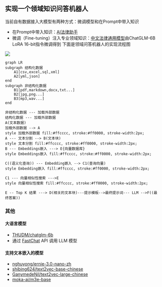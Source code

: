 ## 实现一个领域知识问答机器人
当前自有数据接入大模型有两种方式：微调模型和在Prompt中带入知识
- 在Prompt中带入知识：[AI法律助手](https://github.com/lvwzhen/law-cn-ai)
- 微调（Fine-tuning）注入专业领域知识：[中文法律通用模型](https://github.com/LiuHC0428/LAW-GPT)由ChatGLM-6B LoRA 16-bit指令微调得到
下面是领域问答机器人的实现流程图

![](https://mermaid.ink/img/pako:eNqlVE1v00AQ_Sur5WJLm4iktyBVStpwIb0AJ2IOrneduLXXJnaaRFGkSrQ0Ra0aVAgSJIVWreiBEsSHBP0Qf6ZeJ_-CtTcJrZIDhT15Zp7fezuj2TrUbExgChZKqlMEufsKdcuLIgjOdtnemr_VZq8-s-1PCgX8pBN5zV1BpKoRE7lPTFS1zMfDUjJfs0y05NqUZwjFV7gG3b2pdJlE3sE6stTSMrYrFGFbqyKv6sXj8SFrJplfcgrIoYUruZm85cygiroicpGWQidFQCwWA_7z9_2LC_-wPXh6PNL-W1xaYu0N1vkoYlmhkyD-7yxI87t6NZNMIQG6YZqpW7qu8YOA65XsZRLGt_kZxbGKgb1iKulU73DRyI4Q9pvP_M0vkUZm6MXvvpZHctdANxbKREJZa5FgbNCC63_f8tePwuQsyNb91ovBxo64hH-62xhpTuBvrKvQOUnq904uf26GI3h31O8dyPJ1M2Mvs2AuIQmMcCRPGPkPHwkx-og4ePvj8vycrX5grU7w7SDqQxaMJzsV8w-aWU4MHtoOuCdWrCMaPi9xbn_9a_Bm7c-ceYXttILDU3a8z7q_OI51VoOzpkj2e9uh-1xuIezTXUkSxeDkJdtvyrxPEEGLlCzVwHzF6-HyKNArEosoMMU_MdHVsukpUKENDlXLnv2gRjWY0lXTJQiWHax6ZN5Q-RJb4yzBhmeXFsS7ET0fCDoqfWTbI0zjN6Pg644?type=png)

```mermaid
graph LR
subgraph 结构化数据
    A1[csv,excel,sql,xml]
    A2[yml,json]
end
subgraph 非结构化数据
    B1[pdf,markdown,docx,txt...]
    B2[jpg,png...]
    B3[mp3,wav...]
end

非结构化数据 --- 加载外部数据
结构化数据 --- 加载外部数据
A(文本数据)
加载外部数据 --> A
style 加载外部数据 fill:#ffcccc, stroke:#ff0000, stroke-width:2px;
A --- 文本分割 --> B(文本块)
style 文本分割 fill:#ffcccc, stroke:#ff0000, stroke-width:2px;
B --- Embeddings嵌入 ---> E{向量数据库}
style Embeddings嵌入 fill:#ffcccc, stroke:#ff0000, stroke-width:2px;

C((语义化查询)) --- Embedding嵌入 --> C1(查询向量)
style Embedding嵌入 fill:#ffcccc, stroke:#ff0000, stroke-width:2px;

C1 --- 向量相似性搜索 --->E 
style 向量相似性搜索 fill:#ffcccc, stroke:#ff0000, stroke-width:2px;

E -- Top K 结果 ---> D(相关的文本块)---提示模板-->最终提示词--- LLM -->F((最终答案))
```

### 其他
#### 大语言模型
  -  [THUDM/chatglm-6b](https://huggingface.co/THUDM/chatglm-6b)
  -  通过 [FastChat](https://github.com/lm-sys/FastChat) API 调用 LLM 模型

#### 支持文本嵌入的模型
  -  [nghuyong/ernie-3.0-nano-zh](https://huggingface.co/nghuyong/ernie-3.0-nano-zh)
  -  [shibing624/text2vec-base-chinese](https://huggingface.co/shibing624/text2vec-base-chinese)
  -  [GanymedeNil/text2vec-large-chinese](https://huggingface.co/GanymedeNil/text2vec-large-chinese)
  -  [moka-ai/m3e-base](https://huggingface.co/moka-ai/m3e-base)